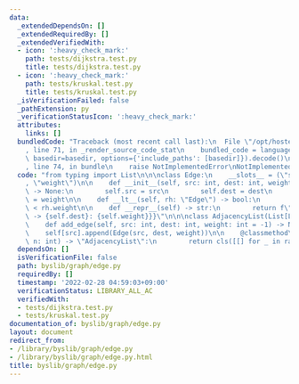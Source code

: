 ```yaml
---
data:
  _extendedDependsOn: []
  _extendedRequiredBy: []
  _extendedVerifiedWith:
  - icon: ':heavy_check_mark:'
    path: tests/dijkstra.test.py
    title: tests/dijkstra.test.py
  - icon: ':heavy_check_mark:'
    path: tests/kruskal.test.py
    title: tests/kruskal.test.py
  _isVerificationFailed: false
  _pathExtension: py
  _verificationStatusIcon: ':heavy_check_mark:'
  attributes:
    links: []
  bundledCode: "Traceback (most recent call last):\n  File \"/opt/hostedtoolcache/Python/3.10.2/x64/lib/python3.10/site-packages/onlinejudge_verify/documentation/build.py\"\
    , line 71, in _render_source_code_stat\n    bundled_code = language.bundle(stat.path,\
    \ basedir=basedir, options={'include_paths': [basedir]}).decode()\n  File \"/opt/hostedtoolcache/Python/3.10.2/x64/lib/python3.10/site-packages/onlinejudge_verify/languages/python.py\"\
    , line 74, in bundle\n    raise NotImplementedError\nNotImplementedError\n"
  code: "from typing import List\n\n\nclass Edge:\n    __slots__ = (\"src\", \"dest\"\
    , \"weight\")\n\n    def __init__(self, src: int, dest: int, weight: int = 1)\
    \ -> None:\n        self.src = src\n        self.dest = dest\n        self.weight\
    \ = weight\n\n    def __lt__(self, rh: \"Edge\") -> bool:\n        return self.weight\
    \ < rh.weight\n\n    def __repr__(self) -> str:\n        return f\"{{{self.src}\
    \ -> {self.dest}: {self.weight}}}\"\n\n\nclass AdjacencyList(List[List[Edge]]):\n\
    \    def add_edge(self, src: int, dest: int, weight: int = -1) -> None:\n    \
    \    self[src].append(Edge(src, dest, weight))\n\n    @classmethod\n    def init(cls,\
    \ n: int) -> \"AdjacencyList\":\n        return cls([[] for _ in range(n)])\n"
  dependsOn: []
  isVerificationFile: false
  path: byslib/graph/edge.py
  requiredBy: []
  timestamp: '2022-02-28 04:59:03+09:00'
  verificationStatus: LIBRARY_ALL_AC
  verifiedWith:
  - tests/dijkstra.test.py
  - tests/kruskal.test.py
documentation_of: byslib/graph/edge.py
layout: document
redirect_from:
- /library/byslib/graph/edge.py
- /library/byslib/graph/edge.py.html
title: byslib/graph/edge.py
---
```

